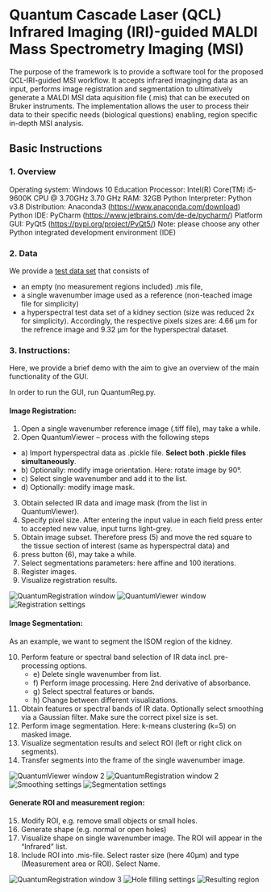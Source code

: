 # Quantum Cascade Laser (QCL) Infrared Imaging (IRI)-guided MALDI Mass Spectrometry Imaging (MSI)

The purpose of the framework is to provide a software tool for the proposed QCL-IRI-guided MSI workflow. 
It accepts infrared imaginging data as an input, performs image registration and segmentation to ultimatively generate a MALDI MSI data aquisition file (.mis) that can be executed on Bruker instruments. 
The implementation allows the user to process their data to their specific needs (biological questions) enabling, region specific in-depth MSI analysis.

## Basic Instructions

### 1. Overview

Operating system: Windows 10 Education
Processor: Intel(R) Core(TM) i5-9600K CPU @ 3.70GHz   3.70 GHz
RAM: 32GB
Python Interpreter: Python v3.8 
Distribution: Anaconda3 (https://www.anaconda.com/download)
Python IDE: PyCharm (https://www.jetbrains.com/de-de/pycharm/)
Platform GUI: PyQt5 (https://pypi.org/project/PyQt5/)
Note: please choose any other Python integrated development environment (IDE)

### 2. Data
We provide a [test data set](https://figshare.com/s/6af0358f6b691eb9caaa) that consists of 
- an empty (no measurement regions included) .mis file,
- a single wavenumber image used as a reference (non-teached image file for simplicity)
- a hyperspectral test data set of a kidney section (size was reduced 2x for simplicity).
Accordingly, the respective pixels sizes are: 4.66 µm for the refrence image and 9.32 µm for the hyperspectral dataset.

### 3. Instructions:
Here, we provide a brief demo with the aim to give an overview of the main functionality of the GUI.

In order to run the GUI, run QuantumReg.py.

#### Image Registration:
1)	Open a single wavenumber reference image (.tiff file), may take a while.
2)	Open QuantumViewer – process with the following steps
- a)	Import hyperspectral data as .pickle file. **Select both .pickle files simultaneously**.
- b)	Optionally: modify image orientation. Here: rotate image by 90°.
- c)	Select single wavenumber and add it to the list.
- d) 	Optionally: modify image mask.
3)	Obtain selected IR data and image mask (from the list in QuantumViewer).
4)	Specify pixel size. After entering the input value in each field press enter to accepted new value, input turns light-grey.
5)	Obtain image subset. Therefore press (5) and move the red square to the tissue section of interest (same as hyperspectral data) and
6)	press button (6), may take a while.
7)	Select segmentations parameters: here affine and 100 iterations.
8)	Register images.
9)	Visualize registration results.

![QuantumRegistration window](./images/quantumReg1.png)
![QuantumViewer window](./images/quantumViewer1.png)
![Registration settings](./images/RegSettings.png)

#### Image Segmentation:
As an example, we want to segment the ISOM region of the kidney.

10)	Perform feature or spectral band selection of IR data incl. pre-processing options.
    - e)	Delete single wavenumber from list.
    - f)	Perform image processing. Here 2nd derivative of absorbance.
    - g)	Select spectral features or bands. 
    - h)	Change between different visualizations.
11)	Obtain features or spectral bands of IR data. Optionally select smoothing via a Gaussian filter. Make sure the correct pixel size is set.
12)	Perform image segmentation. Here: k-means clustering (k=5) on masked image. 
13)	Visualize  segmentation results and select ROI (left or right click on segments).
14)	Transfer segments into the frame of the single wavenumber image.

![QuantumViewer window 2](./images/quantumViewer2.png)
![QuantumRegistration window 2](./images/quantumReg2.png)
![Smoothing settings](./images/smoothingSettings.png)
![Segmentation settings](./images/segSettings.png)

#### Generate ROI and measurement region:
15)	Modify ROI, e.g. remove small objects or small holes.
16)	Generate shape (e.g. normal or open holes)
17)	Visualize shape on single wavenumber image. The ROI will appear in the “Infrared” list.
18)	Include ROI into .mis-file. Select raster size (here 40µm) and type (Measurement area or ROI). Select Name.

![QuantumRegistration window 3](./images/quantumReg3.png)
![Hole filling settings](./images/holeFilling.png)
![Resulting region](./images/resultImage.png)

